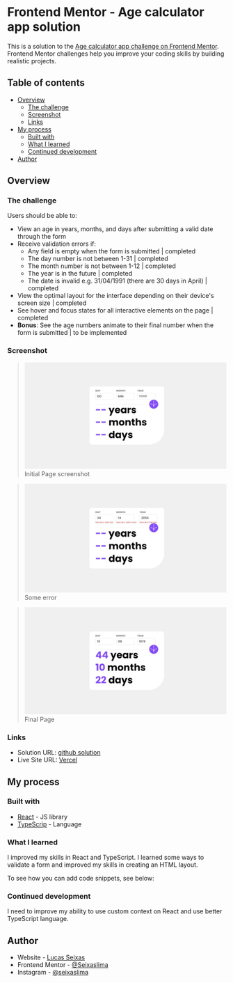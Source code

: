 # Frontend Mentor - Age calculator app solution

This is a solution to the [Age calculator app challenge on Frontend Mentor](https://www.frontendmentor.io/challenges/age-calculator-app-dF9DFFpj-Q). Frontend Mentor challenges help you improve your coding skills by building realistic projects.

## Table of contents

- [Overview](#overview)
  - [The challenge](#the-challenge)
  - [Screenshot](#screenshot)
  - [Links](#links)
- [My process](#my-process)
  - [Built with](#built-with)
  - [What I learned](#what-i-learned)
  - [Continued development](#continued-development)
- [Author](#author)

## Overview

### The challenge

Users should be able to:

- View an age in years, months, and days after submitting a valid date through the form
- Receive validation errors if:
  - Any field is empty when the form is submitted | completed
  - The day number is not between 1-31 | completed
  - The month number is not between 1-12 | completed
  - The year is in the future | completed
  - The date is invalid e.g. 31/04/1991 (there are 30 days in April) | completed
- View the optimal layout for the interface depending on their device's screen size | completed
- See hover and focus states for all interactive elements on the page | completed
- **Bonus**: See the age numbers animate to their final number when the form is submitted | to be implemented

### Screenshot

> ![Initial page](./screenshot/initialPage.jpeg "Initial Page screenshot")
> Initial Page screenshot

> ![Some error](./screenshot/someErrorPage.jpeg)
> Some error

> ![Final page](./screenshot/pageCompleted.jpeg)
> Final Page

### Links

- Solution URL: [github solution](https://github.com/Seixaslima/age-calculator-app)
- Live Site URL: [Vercel](https://age-calculator-app-six-weld.vercel.app/)

## My process

### Built with

- [React](https://reactjs.org/) - JS library
- [TypeScrip](https://www.typescriptlang.org/) - Language

### What I learned

I improved my skills in React and TypeScript. I learned some ways to validate a form and improved my skills in creating an HTML layout.

To see how you can add code snippets, see below:

### Continued development

I need to improve my ability to use custom context on React and use better TypeScript language.

## Author

- Website - [Lucas Seixas](https://github.com/Seixaslima)
- Frontend Mentor - [@Seixaslima](https://www.frontendmentor.io/profile/Seixaslima)
- Instagram - [@seixaslima](https://www.instagram.com/seixaslima/)
